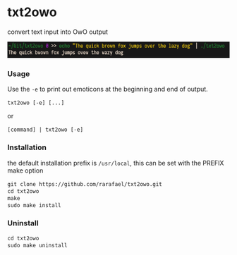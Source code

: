 # txt2owo

convert text input into OwO output

![image](https://github.com/rarafael/txt2owo/blob/020f3d3fe3f3a1a82ea3e9b39f965cad1d6b27a5/screenshot.png)

### Usage
Use the `-e` to print out emoticons at the beginning and end of output.
```
txt2owo [-e] [...]
```
or
```
[command] | txt2owo [-e]
```

### Installation
the default installation prefix is `/usr/local`, this can be set with the PREFIX
make option
```
git clone https://github.com/rarafael/txt2owo.git
cd txt2owo
make
sudo make install
```

### Uninstall
```
cd txt2owo
sudo make uninstall
```
